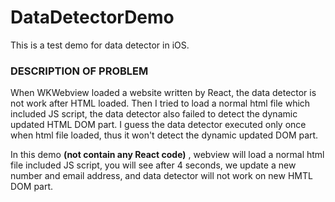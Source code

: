 # DataDetectorDemo

This is a test demo for data detector in iOS.

### DESCRIPTION OF PROBLEM 

When WKWebview loaded a website written by React, the data detector is not work after HTML loaded.
Then I tried to load a normal html file which included JS script, the data detector also failed to detect the dynamic updated HTML DOM part.
I guess the data detector executed only once when html file loaded, thus it won't detect the dynamic updated DOM part.


In this demo **(not contain any React code)** , webview will load a normal html file included JS script, you will see after 4 seconds, we update a new number and email address, and data detector will not work on new HMTL DOM part.

